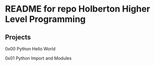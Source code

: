 # README for repo Holberton Higher Level Programming

## Projects

0x00 Python Hello World

0x01 Python Import and Modules